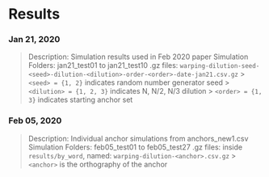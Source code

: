 # Results

### Jan 21, 2020
 > Description: Simulation results used in Feb 2020 paper
 > Simulation Folders: jan21_test01 to jan21_test10
 > .gz files: `warping-dilution-seed-<seed>-dilution-<dilution>-order-<order>-date-jan21.csv.gz`
     > `<seed> = {1, 2}` indicates random number generator seed
     > `<dilution> = {1, 2, 3}` indicates N, N/2, N/3 dilution
     > `<order> = {1, 3}` indicates starting anchor set
     
### Feb 05, 2020
 > Description: Individual anchor simulations from anchors_new1.csv
 > Simulation Folders: feb05_test01 to feb05_test27
 > .gz files: inside `results/by_word`, named: `warping-dilution-<anchor>.csv.gz`
     > `<anchor>` is the orthography of the anchor
